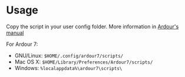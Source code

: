 # Usage

Copy the script in your user config folder. More information in [Ardour's manual](https://manual.ardour.org/lua-scripting/)

For Ardour 7:
- GNU/Linux: ```$HOME/.config/ardour7/scripts/``` 
- Mac OS X: ```$HOME/Library/Preferences/Ardour7/scripts/```
- Windows: ```%localappdata%\ardour7\scripts\```

